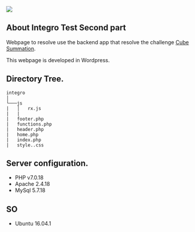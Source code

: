 <img src="https://upload.wikimedia.org/wikipedia/commons/thumb/a/ae/WordPress.svg/1200px-WordPress.svg.png">

## About Integro Test Second part

Webpage to resolve use the backend app that resolve the challenge [Cube Summation](https://www.hackerrank.com/challenges/cube-summation).

This webpage is developed in Wordpress.

## Directory Tree.
```
integro
│
└───js
|   │   rx.js
|   |
|   footer.php    
|   functions.php
|   header.php
|   home.php
|   index.php
|   style..css
```

## Server configuration.

 - PHP v7.0.18
 - Apache 2.4.18
 - MySql 5.7.18

## SO 

 - Ubuntu 16.04.1

